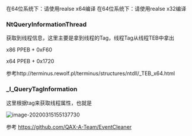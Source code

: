 在64位系统下：请使用realse x64编译
在64位系统下：请使用realse x32编译


### NtQueryInformationThread

获取到线程信息，这里主要是拿到线程的Tag，线程Tag从线程TEB中拿出

x86 PPEB + 0xF60

x64 PPEB + 0x1720 



参考http://terminus.rewolf.pl/terminus/structures/ntdll/_TEB_x64.html

### _I_QueryTagInformation

这里根据tag来获取线程属性，也就是

![image-20200315155137730](https://images.gitee.com/uploads/images/2020/0315/165446_fb860cbd_2347406.png)


参考 https://github.com/QAX-A-Team/EventCleaner